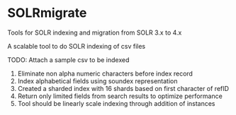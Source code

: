 SOLRmigrate
===========

Tools for SOLR indexing and migration from SOLR 3.x to 4.x

A scalable tool to do SOLR indexing of csv files

TODO: Attach a sample csv to be indexed


1. Eliminate non alpha numeric characters before index record
2. Index alphabetical fields using soundex representation
3. Created a sharded index with 16 shards based on first character of refID
4. Return only limited fields from search results to optimize performance
5. Tool should be linearly scale indexing through addition of instances

